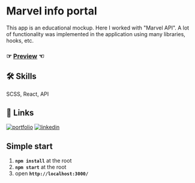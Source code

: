 # Marvel info portal
This app is an educational mockup. Here I worked with "Marvel API". A lot of functionality was implemented in the application using many libraries, hooks, etc.

### ☞ [Preview](https://project-7-marvel-info-portal.vercel.app/) ☜


## 🛠 Skills
SCSS, React, API

## 🔗 Links
[![portfolio](https://img.shields.io/badge/my_portfolio-000?style=for-the-badge&logo=ko-fi&logoColor=white)](https://andrew-demchenk0.github.io/)
[![linkedin](https://img.shields.io/badge/linkedin-0A66C2?style=for-the-badge&logo=linkedin&logoColor=white)](https://www.linkedin.com/in/andrii-demchenko-21334125a/)

## Simple start

1. **`npm install`** at the root
2. **`npm start`** at the root
3. open **`http://localhost:3000/`**
